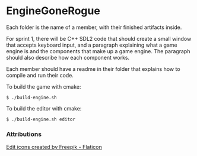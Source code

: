 # EngineGoneRogue
Each folder is the name of a member, with their finished artifacts inside.

For sprint 1, there will be C++ SDL2 code that should create a small window that accepts keyboard input, and a paragraph explaining what a game engine is and the components that make up a game engine. The paragraph should also describe how each component works.

Each  member should have a readme in their folder that explains how to compile and run their code.


To build the game with cmake:
```console
$ ./build-engine.sh
```

To build the editor with cmake:
```console
$ ./build-engine.sh editor
```

### Attributions
<a href="https://www.flaticon.com/free-icons/edit" title="edit icons">Edit icons created by Freepik - Flaticon</a>